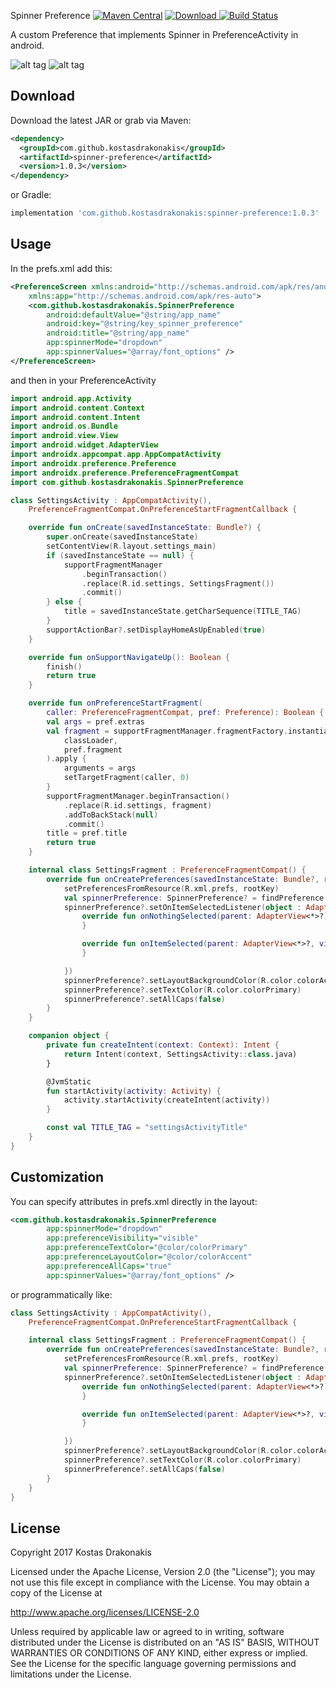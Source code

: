 Spinner Preference [![Maven Central](https://img.shields.io/badge/Maven%20Central-spinner--preference-brightgreen.svg)](http://search.maven.org/#search%7Cga%7C1%7Ckostasdrakonakis) [ ![Download](https://api.bintray.com/packages/kdrakonakis/maven/spinner-preference/images/download.svg) ](https://bintray.com/kdrakonakis/maven/spinner-preference/_latestVersion) [![Build Status](https://travis-ci.org/kostasdrakonakis/spinner_preference.svg?branch=master)](https://travis-ci.org/kostasdrakonakis/spinner_preference)


A custom Preference that implements Spinner in PreferenceActivity in android.

![alt tag](https://github.com/kostasdrakonakis/spinner_preference/blob/master/spinner_dropdown.PNG)
![alt tag](https://github.com/kostasdrakonakis/spinner_preference/blob/master/spinner_dialog.PNG)


Download
--------

Download the latest JAR or grab via Maven:
```xml
<dependency>
  <groupId>com.github.kostasdrakonakis</groupId>
  <artifactId>spinner-preference</artifactId>
  <version>1.0.3</version>
</dependency>
```
or Gradle:
```groovy
implementation 'com.github.kostasdrakonakis:spinner-preference:1.0.3'
```

Usage
-----

In the prefs.xml add this:

```xml
<PreferenceScreen xmlns:android="http://schemas.android.com/apk/res/android"
    xmlns:app="http://schemas.android.com/apk/res-auto">
    <com.github.kostasdrakonakis.SpinnerPreference
        android:defaultValue="@string/app_name"
        android:key="@string/key_spinner_preference"
        android:title="@string/app_name"
        app:spinnerMode="dropdown"
        app:spinnerValues="@array/font_options" />
</PreferenceScreen>
```

and then in your PreferenceActivity

```kotlin
import android.app.Activity
import android.content.Context
import android.content.Intent
import android.os.Bundle
import android.view.View
import android.widget.AdapterView
import androidx.appcompat.app.AppCompatActivity
import androidx.preference.Preference
import androidx.preference.PreferenceFragmentCompat
import com.github.kostasdrakonakis.SpinnerPreference

class SettingsActivity : AppCompatActivity(),
    PreferenceFragmentCompat.OnPreferenceStartFragmentCallback {

    override fun onCreate(savedInstanceState: Bundle?) {
        super.onCreate(savedInstanceState)
        setContentView(R.layout.settings_main)
        if (savedInstanceState == null) {
            supportFragmentManager
                .beginTransaction()
                .replace(R.id.settings, SettingsFragment())
                .commit()
        } else {
            title = savedInstanceState.getCharSequence(TITLE_TAG)
        }
        supportActionBar?.setDisplayHomeAsUpEnabled(true)
    }

    override fun onSupportNavigateUp(): Boolean {
        finish()
        return true
    }

    override fun onPreferenceStartFragment(
        caller: PreferenceFragmentCompat, pref: Preference): Boolean {
        val args = pref.extras
        val fragment = supportFragmentManager.fragmentFactory.instantiate(
            classLoader,
            pref.fragment
        ).apply {
            arguments = args
            setTargetFragment(caller, 0)
        }
        supportFragmentManager.beginTransaction()
            .replace(R.id.settings, fragment)
            .addToBackStack(null)
            .commit()
        title = pref.title
        return true
    }

    internal class SettingsFragment : PreferenceFragmentCompat() {
        override fun onCreatePreferences(savedInstanceState: Bundle?, rootKey: String?) {
            setPreferencesFromResource(R.xml.prefs, rootKey)
            val spinnerPreference: SpinnerPreference? = findPreference(getString(R.string.app_name))
            spinnerPreference?.setOnItemSelectedListener(object : AdapterView.OnItemSelectedListener {
                override fun onNothingSelected(parent: AdapterView<*>?) {
                }

                override fun onItemSelected(parent: AdapterView<*>?, view: View?, position: Int, id: Long) {
                }

            })
            spinnerPreference?.setLayoutBackgroundColor(R.color.colorAccent)
            spinnerPreference?.setTextColor(R.color.colorPrimary)
            spinnerPreference?.setAllCaps(false)
        }
    }

    companion object {
        private fun createIntent(context: Context): Intent {
            return Intent(context, SettingsActivity::class.java)
        }

        @JvmStatic
        fun startActivity(activity: Activity) {
            activity.startActivity(createIntent(activity))
        }

        const val TITLE_TAG = "settingsActivityTitle"
    }
}
```

Customization
-------------

You can specify attributes in prefs.xml directly in the layout:

```xml
<com.github.kostasdrakonakis.SpinnerPreference
        app:spinnerMode="dropdown"
        app:preferenceVisibility="visible"
        app:preferenceTextColor="@color/colorPrimary"
        app:preferenceLayoutColor="@color/colorAccent"
        app:preferenceAllCaps="true"
        app:spinnerValues="@array/font_options" />
```

or programmatically like:

```kotlin
class SettingsActivity : AppCompatActivity(),
    PreferenceFragmentCompat.OnPreferenceStartFragmentCallback {

    internal class SettingsFragment : PreferenceFragmentCompat() {
        override fun onCreatePreferences(savedInstanceState: Bundle?, rootKey: String?) {
            setPreferencesFromResource(R.xml.prefs, rootKey)
            val spinnerPreference: SpinnerPreference? = findPreference(getString(R.string.app_name))
            spinnerPreference?.setOnItemSelectedListener(object : AdapterView.OnItemSelectedListener {
                override fun onNothingSelected(parent: AdapterView<*>?) {
                }

                override fun onItemSelected(parent: AdapterView<*>?, view: View?, position: Int, id: Long) {
                }

            })
            spinnerPreference?.setLayoutBackgroundColor(R.color.colorAccent)
            spinnerPreference?.setTextColor(R.color.colorPrimary)
            spinnerPreference?.setAllCaps(false)
        }
    }
}
```

License
-------

 Copyright 2017 Kostas Drakonakis

 Licensed under the Apache License, Version 2.0 (the "License");
 you may not use this file except in compliance with the License.
 You may obtain a copy of the License at

 http://www.apache.org/licenses/LICENSE-2.0

 Unless required by applicable law or agreed to in writing, software
 distributed under the License is distributed on an "AS IS" BASIS,
 WITHOUT WARRANTIES OR CONDITIONS OF ANY KIND, either express or implied.
 See the License for the specific language governing permissions and
 limitations under the License.
